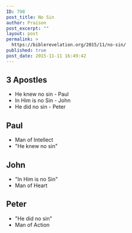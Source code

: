 ```yaml
---
ID: 798
post_title: No Sin
author: Praison
post_excerpt: ""
layout: post
permalink: >
  https://biblerevelation.org/2015/11/no-sin/
published: true
post_date: 2015-11-11 16:49:42
---
```

<h2><strong>3 Apostles</strong></h2>
<ul>
	<li>He knew no sin - Paul</li>
	<li>In Him is no Sin - John</li>
	<li>He did no sin - Peter</li>
</ul>
<h2><strong>Paul</strong></h2>
<ul>
	<li>Man of Intellect</li>
	<li>"He knew no sin"</li>
</ul>
<h2><strong>John </strong></h2>
<ul>
	<li>"In Him is no Sin"</li>
	<li>Man of Heart</li>
</ul>
<h2><strong>Peter </strong></h2>
<ul>
	<li>"He did no sin"</li>
	<li>Man of Action</li>
</ul>